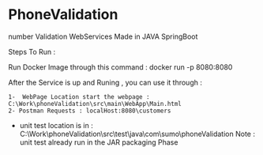 # PhoneValidation
number Validation WebServices Made in JAVA SpringBoot

Steps To Run : 

Run Docker Image through this command :  docker run -p 8080:8080 


After the Service is up and Runing , you can use it through :

    1-  WebPage Location start the webpage : C:\Work\phoneValidation\src\main\WebApp\Main.html
	2- Postman Requests : localHost:8080\customers
	
	
- unit test location is in : C:\Work\phoneValidation\src\test\java\com\sumo\phoneValidation 
  Note : unit test already run in the JAR packaging Phase 
